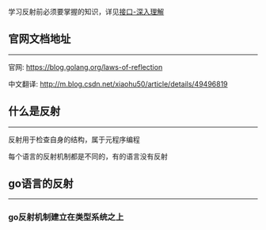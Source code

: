 学习反射前必须要掌握的知识，详见[接口-深入理解](/method/interface_deep/)

## **官网文档地址**

---

官网: https://blog.golang.org/laws-of-reflection

中文翻译: http://m.blog.csdn.net/xiaohu50/article/details/49496819

## **什么是反射**

---

反射用于检查自身的结构，属于元程序编程

每个语言的反射机制都是不同的，有的语言没有反射

## **go语言的反射**

---

### **go反射机制建立在类型系统之上**
